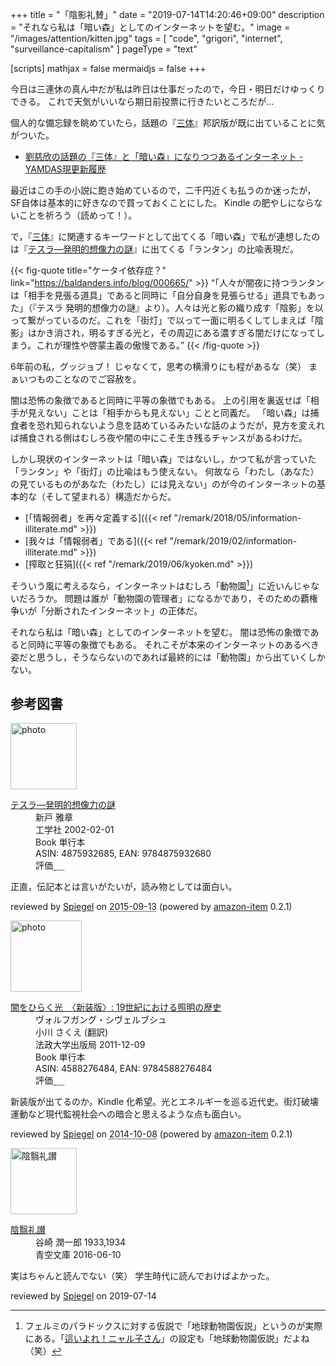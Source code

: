 +++
title = "「陰影礼賛」"
date =  "2019-07-14T14:20:46+09:00"
description = "それなら私は「暗い森」としてのインターネットを望む。"
image = "/images/attention/kitten.jpg"
tags = [ "code", "grigori", "internet", "surveillance-capitalism" ]
pageType = "text"

[scripts]
  mathjax = false
  mermaidjs = false
+++

今日は三連休の真ん中だが私は昨日は仕事だったので，今日・明日だけゆっくりできる。
これで天気がいいなら期日前投票に行きたいところだが...

個人的な備忘録を眺めていたら，話題の『[三体]』邦訳版が既に出ていることに気がついた。

- [劉慈欣の話題の『三体』と「暗い森」になりつつあるインターネット - YAMDAS現更新履歴](https://yamdas.hatenablog.com/entry/20190603/darkforresttheory)

最近はこの手の小説に飽き始めているので，二千円近くも払うのか迷ったが，SF自体は基本的に好きなので買っておくことにした。
Kindle の肥やしにならないことを祈ろう（読めって！）。

で，『[三体]』に関連するキーワードとして出てくる「暗い森」で私が連想したのは『[テスラ―発明的想像力の謎]』に出てくる「ランタン」の比喩表現だ。

{{< fig-quote title="ケータイ依存症？" link="https://baldanders.info/blog/000665/" >}}
<q>「人々が闇夜に持つランタンは「相手を見張る道具」であると同時に「自分自身を見張らせる」道具でもあった」（『テスラ 発明的想像力の謎』より）。人々は光と影の織り成す「陰影」を以って繋がっているのだ。これを「街灯」で以って一面に明るくしてしまえば「陰影」はかき消され，明るすぎる光と，その周辺にある濃すぎる闇だけになってしまう。これが理性や啓蒙主義の傲慢である。</q>
{{< /fig-quote >}}

6年前の私，グッジョブ！ じゃなくて，思考の横滑りにも程があるな（笑） まぁいつものことなのでご容赦を。

闇は恐怖の象徴であると同時に平等の象徴でもある。
上の引用を裏返せば「相手が見えない」ことは「相手からも見えない」ことと同義だ。
「暗い森」は捕食者を恐れ知られないよう息を詰めているみたいな話のようだが，見方を変えれば捕食される側はむしろ夜や闇の中にこそ生き残るチャンスがあるわけだ。

しかし現状のインターネットは「暗い森」ではないし，かつて私が言っていた「ランタン」や「街灯」の比喩はもう使えない。
何故なら「わたし（あなた）の見ているものがあなた（わたし）には見えない」のが今のインターネットの基本的な（そして望まれる）構造だからだ。

- [「情報弱者」を再々定義する]({{< ref "/remark/2018/05/information-illiterate.md" >}})
- [我々は「情報弱者」である]({{< ref "/remark/2019/02/information-illiterate.md" >}})
- [搾取と狂狷]({{< ref "/remark/2019/06/kyoken.md" >}})

そういう風に考えるなら，インターネットはむしろ「動物園[^fp1]」に近いんじゃないだろうか。
問題は誰が「動物園の管理者」になるかであり，そのための覇権争いが「分断されたインターネット」の正体だ。

[^fp1]: フェルミのパラドックスに対する仮説で「地球動物園仮説」というのが実際にある。「[這いよれ！ニャル子さん](https://www.amazon.co.jp/exec/obidos/ASIN/B072ML1SB2/baldandersinf-22/)」の設定も「地球動物園仮説」だよね（笑）

それなら私は「暗い森」としてのインターネットを望む。
闇は恐怖の象徴であると同時に平等の象徴でもある。
それこそが本来のインターネットのあるべき姿だと思うし，そうならないのであれば最終的には「動物園」から出ていくしかない。

[三体]: https://www.amazon.co.jp/exec/obidos/ASIN/B07TS9XTSD/baldandersinf-22/ "三体 | 劉 慈欣, 大森 望, 光吉 さくら, ワン チャイ, 立原 透耶 | 中国の小説・文芸 | Kindleストア | Amazon"
[テスラ―発明的想像力の謎]: https://www.amazon.co.jp/exec/obidos/ASIN/4875932685/baldandersinf-22/ "テスラ―発明的想像力の謎 | 新戸 雅章 |本 | 通販 | Amazon"

## 参考図書

<div class="hreview">
  <div class="photo"><a class="item url" href="https://www.amazon.co.jp/%E3%83%86%E3%82%B9%E3%83%A9%E2%80%95%E7%99%BA%E6%98%8E%E7%9A%84%E6%83%B3%E5%83%8F%E5%8A%9B%E3%81%AE%E8%AC%8E-%E6%96%B0%E6%88%B8-%E9%9B%85%E7%AB%A0/dp/4875932685?SubscriptionId=AKIAJYVUJ3DMTLAECTHA&tag=baldandersinf-22&linkCode=xm2&camp=2025&creative=165953&creativeASIN=4875932685"><img src="https://images-fe.ssl-images-amazon.com/images/I/51V0LihgIKL._SL160_.jpg" width="106" alt="photo"></a></div>
  <dl class="fn">
    <dt><a href="https://www.amazon.co.jp/%E3%83%86%E3%82%B9%E3%83%A9%E2%80%95%E7%99%BA%E6%98%8E%E7%9A%84%E6%83%B3%E5%83%8F%E5%8A%9B%E3%81%AE%E8%AC%8E-%E6%96%B0%E6%88%B8-%E9%9B%85%E7%AB%A0/dp/4875932685?SubscriptionId=AKIAJYVUJ3DMTLAECTHA&tag=baldandersinf-22&linkCode=xm2&camp=2025&creative=165953&creativeASIN=4875932685">テスラ―発明的想像力の謎</a></dt>
	<dd>新戸 雅章</dd>
    <dd>工学社 2002-02-01</dd>
    <dd>Book 単行本</dd>
    <dd>ASIN: 4875932685, EAN: 9784875932680</dd>
    <dd>評価<abbr class="rating fa-sm" title="5">&nbsp;<i class="fas fa-star"></i>&nbsp;<i class="fas fa-star"></i>&nbsp;<i class="fas fa-star"></i>&nbsp;<i class="fas fa-star"></i>&nbsp;<i class="fas fa-star"></i></abbr></dd>
  </dl>
  <p class="description">正直，伝記本とは言いがたいが，読み物としては面白い。</p>
  <p class="powered-by" >reviewed by <a href='#maker' class='reviewer'>Spiegel</a> on <abbr class="dtreviewed" title="2015-09-13">2015-09-13</abbr> (powered by <a href="https://github.com/spiegel-im-spiegel/amazon-item" >amazon-item</a> 0.2.1)</p>
</div>

<div class="hreview">
  <div class="photo"><a class="item url" href="https://www.amazon.co.jp/%E9%97%87%E3%82%92%E3%81%B2%E3%82%89%E3%81%8F%E5%85%89-%E3%80%88%E6%96%B0%E8%A3%85%E7%89%88%E3%80%89-19%E4%B8%96%E7%B4%80%E3%81%AB%E3%81%8A%E3%81%91%E3%82%8B%E7%85%A7%E6%98%8E%E3%81%AE%E6%AD%B4%E5%8F%B2-%E3%83%B4%E3%82%A9%E3%83%AB%E3%83%95%E3%82%AC%E3%83%B3%E3%82%B0%E3%83%BB%E3%82%B7%E3%83%B4%E3%82%A7%E3%83%AB%E3%83%96%E3%82%B7%E3%83%A5/dp/4588276484?SubscriptionId=AKIAJYVUJ3DMTLAECTHA&tag=baldandersinf-22&linkCode=xm2&camp=2025&creative=165953&creativeASIN=4588276484"><img src="https://images-fe.ssl-images-amazon.com/images/I/51AkHe%2BwkvL._SL160_.jpg" width="114" alt="photo"></a></div>
  <dl class="fn">
    <dt><a href="https://www.amazon.co.jp/%E9%97%87%E3%82%92%E3%81%B2%E3%82%89%E3%81%8F%E5%85%89-%E3%80%88%E6%96%B0%E8%A3%85%E7%89%88%E3%80%89-19%E4%B8%96%E7%B4%80%E3%81%AB%E3%81%8A%E3%81%91%E3%82%8B%E7%85%A7%E6%98%8E%E3%81%AE%E6%AD%B4%E5%8F%B2-%E3%83%B4%E3%82%A9%E3%83%AB%E3%83%95%E3%82%AC%E3%83%B3%E3%82%B0%E3%83%BB%E3%82%B7%E3%83%B4%E3%82%A7%E3%83%AB%E3%83%96%E3%82%B7%E3%83%A5/dp/4588276484?SubscriptionId=AKIAJYVUJ3DMTLAECTHA&tag=baldandersinf-22&linkCode=xm2&camp=2025&creative=165953&creativeASIN=4588276484">闇をひらく光　〈新装版〉: 19世紀における照明の歴史</a></dt>
	<dd>ヴォルフガング・シヴェルブシュ</dd>
	<dd>小川 さくえ (翻訳)</dd>
    <dd>法政大学出版局 2011-12-09</dd>
    <dd>Book 単行本</dd>
    <dd>ASIN: 4588276484, EAN: 9784588276484</dd>
    <dd>評価<abbr class="rating fa-sm" title="5">&nbsp;<i class="fas fa-star"></i>&nbsp;<i class="fas fa-star"></i>&nbsp;<i class="fas fa-star"></i>&nbsp;<i class="fas fa-star"></i>&nbsp;<i class="fas fa-star"></i></abbr></dd>
  </dl>
  <p class="description">新装版が出てるのか。Kindle 化希望。光とエネルギーを巡る近代史。街灯破壊運動など現代監視社会への暗合と思えるような点も面白い。</p>
  <p class="powered-by" >reviewed by <a href='#maker' class='reviewer'>Spiegel</a> on <abbr class="dtreviewed" title="2014-10-08">2014-10-08</abbr> (powered by <a href="https://github.com/spiegel-im-spiegel/amazon-item" >amazon-item</a> 0.2.1)</p>
</div>

<div class="hreview" >
    <div class="photo"><a href="https://www.aozora.gr.jp/cards/001383/card56642.html"><img src="/images/aozora/card56642.svg" alt="陰翳礼讃" width="106"></a></div>
    <dl class="fn">
      <dt><a href="https://www.aozora.gr.jp/cards/001699/card56642.html">陰翳礼讃</a></dt>
      <dd>谷崎 潤一郎 1933,1934</dd>
      <dd>青空文庫 2016-06-10</dd>
    </dl>
    <p class="description">実はちゃんと読んでない（笑） 学生時代に読んでおけばよかった。</p>
	<p class="powered-by" >reviewed by <a href='#maker' class='reviewer'>Spiegel</a> on <abbr class="dtreviewed">2019-07-14</abbr></p>
</div>
